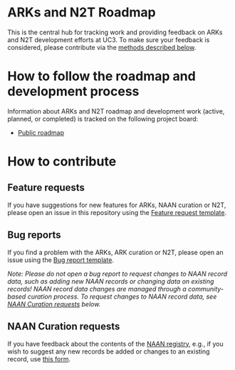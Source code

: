 # ARKs and N2T Roadmap
This is the central hub for tracking work and providing feedback on ARKs and N2T development efforts at UC3. To make sure your feedback is considered, please contribute via the [methods described below](#how-to-contribute).

# How to follow the roadmap and development process
Information about ARKs and N2T roadmap and development work (active, planned, or completed) is tracked on the following project board:

- [Public roadmap](https://github.com/orgs/CDLUC3/projects/20)

# How to contribute

## Feature requests
If you have suggestions for new features for ARKs, NAAN curation or N2T, please open an issue in this repository using the [Feature request template](https://github.com/ror-community/arks-n2t-roadmap/issues/new?assignees=&labels=feature&template=feature_request.md&title=%5BFEATURE%5D).

## Bug reports
If you find a problem with the ARKs, ARK curation or N2T, please open an issue using the [Bug report template](https://github.com/ror-community/arks-n2t-roadmap/issues/new?assignees=&labels=bug&template=bug_report.md&title=%5BBUG%5D+). 

*Note: Please do not open a bug report to request changes to NAAN record data, such as adding new NAAN records or changing data on existing records! NAAN record data changes are managed through a community-based curation process. To request changes to NAAN record data, see [NAAN Curation requests](#curation-requests) below.*


## NAAN Curation requests
If you have feedback about the contents of the [NAAN registry](https://cdluc3.github.io/naan_reg_public/), e.g., if you wish to suggest any new records be added or changes to an existing record, use [this form](https://docs.google.com/forms/d/e/1FAIpQLSf_847hNXtLGikR-XeDy1uT1AKd24DpHnt5UQh2i8ORRu7u-w/viewform).

